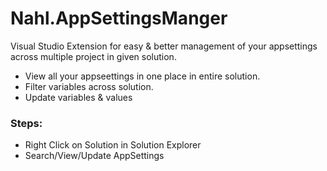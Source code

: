 # Nahl.AppSettingsManger

Visual Studio Extension for easy & better management of your appsettings across multiple project in given solution.

* View all your appseettings in one place in entire solution.
* Filter variables across solution.
* Update variables & values

### Steps:

* Right Click on Solution in Solution Explorer
* Search/View/Update AppSettings
